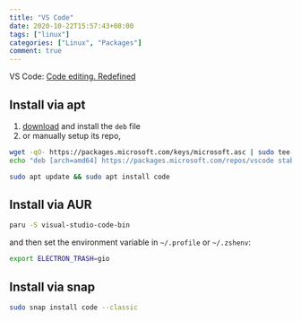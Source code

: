 ```yaml
---
title: "VS Code"
date: 2020-10-22T15:57:43+08:00
tags: ["linux"]
categories: ["Linux", "Packages"]
comment: true
---
```


VS Code: [Code editing. Redefined](https://code.visualstudio.com/)

<!--more-->

## Install via apt

1. [download](https://code.visualstudio.com/) and install the `deb` file
2. or manually setup its repo,

```bash
wget -qO- https://packages.microsoft.com/keys/microsoft.asc | sudo tee /etc/apt/trusted.gpg.d/microsoft.asc
echo "deb [arch=amd64] https://packages.microsoft.com/repos/vscode stable main" | sudo tee /etc/apt/sources.list.d/vscode.list

sudo apt update && sudo apt install code
```

## Install via AUR

```bash
paru -S visual-studio-code-bin
```

and then set the environment variable in `~/.profile` or `~/.zshenv`:

```bash
export ELECTRON_TRASH=gio
```

## Install via snap

```bash
sudo snap install code --classic
```
